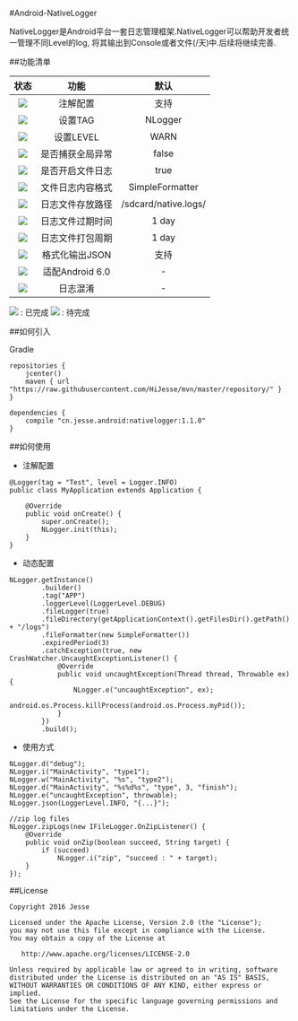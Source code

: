 #Android-NativeLogger

NativeLogger是Android平台一套日志管理框架.NativeLogger可以帮助开发者统一管理不同Level的log, 将其输出到Console或者文件(/天)中.后续将继续完善.

##功能清单

|状态|功能|默认|
|:-:|:-:|:-:|
|![](http://od9tun44g.bkt.clouddn.com/ic_done_black_18dp_1x.png)| 注解配置 | 支持 |
|![](http://od9tun44g.bkt.clouddn.com/ic_done_black_18dp_1x.png)| 设置TAG | NLogger |
|![](http://od9tun44g.bkt.clouddn.com/ic_done_black_18dp_1x.png)| 设置LEVEL | WARN |
|![](http://od9tun44g.bkt.clouddn.com/ic_done_black_18dp_1x.png)| 是否捕获全局异常 | false |
|![](http://od9tun44g.bkt.clouddn.com/ic_done_black_18dp_1x.png)| 是否开启文件日志 | true |
|![](http://od9tun44g.bkt.clouddn.com/ic_done_black_18dp_1x.png)| 文件日志内容格式 | SimpleFormatter |
|![](http://od9tun44g.bkt.clouddn.com/ic_done_black_18dp_1x.png)| 日志文件存放路径 | /sdcard/native.logs/ |
|![](http://od9tun44g.bkt.clouddn.com/ic_done_black_18dp_1x.png)| 日志文件过期时间 | 1 day |
|![](http://od9tun44g.bkt.clouddn.com/ic_done_black_18dp_1x.png)| 日志文件打包周期 | 1 day |
|![](http://od9tun44g.bkt.clouddn.com/ic_done_black_18dp_1x.png)| 格式化输出JSON | 支持 |
|![](http://od9tun44g.bkt.clouddn.com/ic_done_will_black_18dp_1x.png)| 适配Android 6.0 | - |
|![](http://od9tun44g.bkt.clouddn.com/ic_done_will_black_18dp_1x.png)| 日志混淆 | - |

![](http://od9tun44g.bkt.clouddn.com/ic_done_black_18dp_1x.png) : 已完成
![](http://od9tun44g.bkt.clouddn.com/ic_done_will_black_18dp_1x.png) : 待完成

##如何引入

Gradle


```
repositories {
    jcenter()
    maven { url "https://raw.githubusercontent.com/HiJesse/mvn/master/repository/" }
}
```

```
dependencies {
    compile "cn.jesse.android:nativelogger:1.1.0"
}
```

##如何使用
* 注解配置

```
@Logger(tag = "Test", level = Logger.INFO)
public class MyApplication extends Application {

    @Override
    public void onCreate() {
        super.onCreate();
        NLogger.init(this);
    }
}
```
* 动态配置

```
NLogger.getInstance()
        .builder()
        .tag("APP")
        .loggerLevel(LoggerLevel.DEBUG)
        .fileLogger(true)
        .fileDirectory(getApplicationContext().getFilesDir().getPath() + "/logs")
        .fileFormatter(new SimpleFormatter())
        .expiredPeriod(3)
        .catchException(true, new CrashWatcher.UncaughtExceptionListener() {
            @Override
            public void uncaughtException(Thread thread, Throwable ex) {
                NLogger.e("uncaughtException", ex);
                android.os.Process.killProcess(android.os.Process.myPid());
            }
        })
        .build();

```

* 使用方式

```
NLogger.d("debug");
NLogger.i("MainActivity", "type1");
NLogger.w("MainActivity", "%s", "type2");
NLogger.d("MainActivity", "%s%d%s", "type", 3, "finish");
NLogger.e("uncaughtException", throwable);
NLogger.json(LoggerLevel.INFO, "{...}");

//zip log files
NLogger.zipLogs(new IFileLogger.OnZipListener() {
    @Override
    public void onZip(boolean succeed, String target) {
        if (succeed)
            NLogger.i("zip", "succeed : " + target);
    }
});
```


##License

    Copyright 2016 Jesse

    Licensed under the Apache License, Version 2.0 (the "License");
    you may not use this file except in compliance with the License.
    You may obtain a copy of the License at

       http://www.apache.org/licenses/LICENSE-2.0

    Unless required by applicable law or agreed to in writing, software
    distributed under the License is distributed on an "AS IS" BASIS,
    WITHOUT WARRANTIES OR CONDITIONS OF ANY KIND, either express or implied.
    See the License for the specific language governing permissions and
    limitations under the License.